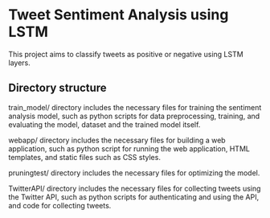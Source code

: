 # Tweet Sentiment Analysis using LSTM
This project aims to classify tweets as positive or negative using LSTM layers.


## Directory structure
train_model/ directory includes the necessary files for training the sentiment analysis model, such as python scripts for data preprocessing, training, and evaluating the model, dataset and the trained model itself.

webapp/ directory includes the necessary files for building a web application, such as python script for running the web application, HTML templates, and static files such as CSS styles.

pruningtest/ directory includes the necessary files for optimizing the model.

TwitterAPI/ directory includes the necessary files for collecting tweets using the Twitter API, such as python scripts for authenticating and using the API, and code for collecting tweets.
